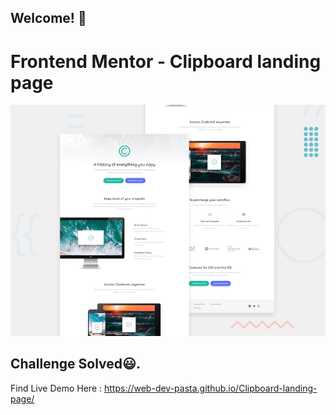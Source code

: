 ## Welcome! 👋

# Frontend Mentor - Clipboard landing page

![Design preview for the Clipboard landing page coding challenge](preview.jpg)

## Challenge Solved😃.

Find Live Demo Here : https://web-dev-pasta.github.io/Clipboard-landing-page/
